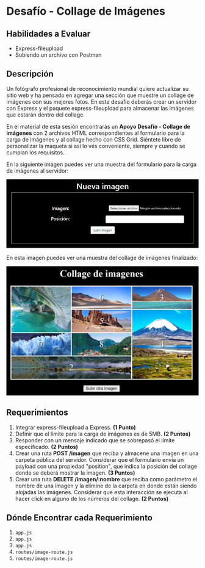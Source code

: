 # Desafío - Collage de Imágenes

## Habilidades a Evaluar

-  Express-fileupload
-  Subiendo un archivo con Postman

## Descripción

Un fotógrafo profesional de reconocimiento mundial quiere actualizar su sitio web y ha pensado en agregar una sección que muestre un collage de imágenes con sus mejores fotos. En este desafío deberás crear un servidor con Express y el paquete express-fileupload para almacenar las imágenes que estarán dentro del collage.

En el material de esta sesión encontrarás un **Apoyo Desafío - Collage de imágenes** con 2 archivos HTML correspondientes al formulario para la carga de imágenes y al collage hecho con CSS Grid. Siéntete libre de personalizar la maqueta si así lo vés conveniente, siempre y cuando se cumplan los requisitos.

En la siguiente imagen puedes ver una muestra del formulario para la carga de imágenes al servidor:

<p align="center">
   <img src=./public/images/img01.png>
</p>

En esta imagen puedes ver una muestra del collage de imágenes finalizado:

<p align="center">
   <img src=./public/images/img02.png>
</p>

## Requerimientos

1. Integrar express-fileupload a Express. **(1 Punto)**
2. Definir que el límite para la carga de imágenes es de 5MB. **(2 Puntos)**
3. Responder con un mensaje indicado que se sobrepasó el límite especificado. **(2 Puntos)**
4. Crear una ruta **POST /imagen** que reciba y almacene una imagen en una carpeta pública del servidor. Considerar que el formulario envía un payload con una propiedad "position", que indica la posición del collage donde se deberá mostrar la imagen. **(3 Puntos)**
5. Crear una ruta **DELETE /imagen/:nombre** que reciba como parámetro el nombre de una imagen y la elimine de la carpeta en donde están siendo alojadas las imágenes. Considerar que esta interacción se ejecuta al hacer click en alguno de los números del collage. **(2 Puntos)**

## Dónde Encontrar cada Requerimiento

1. `app.js`
2. `app.js`
3. `app.js`
4. `routes/image-route.js`
5. `routes/image-route.js`
